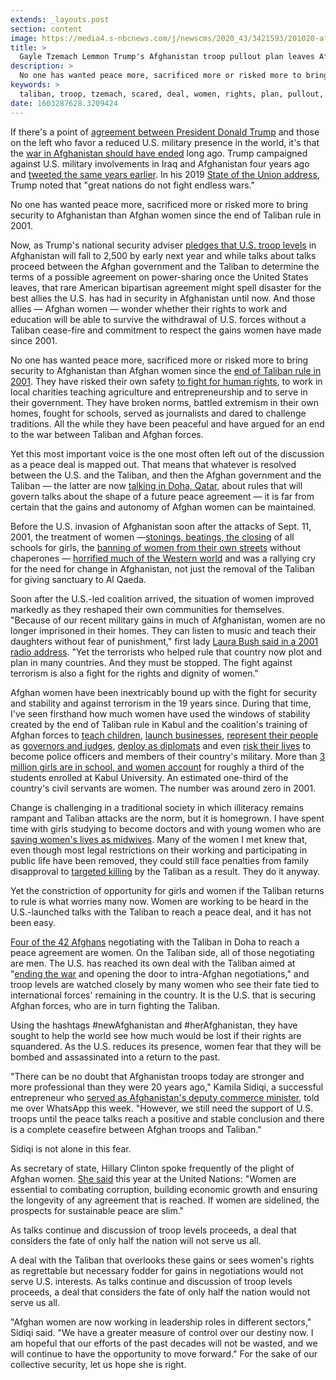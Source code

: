 ```yaml
--- 
extends: _layouts.post 
section: content 
image: https://media4.s-nbcnews.com/j/newscms/2020_43/3421593/201020-afghan-girls-robotics-team-jm-1531_b9f8410e14b6a3d51dbca1625aa7c652.nbcnews-fp-1200-630.jpg 
title: > 
  Gayle Tzemach Lemmon Trump's Afghanistan troop pullout plan leaves Afghan women scared for their rights, and their lives 
description: > 
  No one has wanted peace more, sacrificed more or risked more to bring security to Afghanistan than Afghan women since the end of Taliban rule in 2001.Yet this most important voice is the one most often left out of the discussion as a peace deal is mapped out."Because of our recent military gains in much of Afghanistan, women are no longer imprisoned in their homes.As secretary of state, Hillary Clinton spoke frequently of the plight of Afghan women."Afghan women are now working in leadership roles in different sectors," Sidiqi said. 
keywords: > 
  taliban, troop, tzemach, scared, deal, women, rights, plan, pullout, security, talks, agreement, afghan, afghanistan, trumps, rule, lemmon, lives, peace 
date: 1603287628.3209424 
--- 
```

<div><p class="endmarkEnabled">If there's a point of <a href="https://www.nbcnews.com/politics/2020-election/trump-weighs-pre-election-foreign-policy-speech-reveals-plan-pull-n1243305">agreement between President Donald Trump</a> and those on the left who favor a reduced U.S. military presence in the world, it's that the <a href="https://www.nbcnews.com/news/world/trump-pledges-withdraw-troops-afghanistan-christmas-taliban-cheer-n1242590">war in Afghanistan should have ended</a> long ago. Trump campaigned against U.S. military involvements in Iraq and Afghanistan four years ago and <a href="https://www.cnbc.com/2017/08/21/what-trump-said-about-afghanistan-before-he-became-president.html">tweeted the same years earlier</a>. In his 2019 <a href="https://urldefense.com/v3/__https://fr.reuters.com/article/uk-usa-trump-afghanistan-idAFKCN1PV07O__;!!PIZeeW5wscynRQ!-FmSyvj8Y-4tY6r59zoQ157hH0Eh-DO2lTWsl5-3hCgWe-gfVe0rpnaokqDPp8ewj9I%24">State of the Union address</a>, Trump noted that "great nations do not fight endless wars."</p><p class="text___34YRE ma0 mt6 f8 lh-none founders-cond">No one has wanted peace more, sacrificed more or risked more to bring security to Afghanistan than Afghan women since the end of Taliban rule in 2001.</p><p class="endmarkEnabled">Now, as Trump's national security adviser <a href="https://urldefense.com/v3/__https://fr.reuters.com/article/uk-usa-trump-afghanistan-idAFKCN1PV07O__;!!PIZeeW5wscynRQ!-FmSyvj8Y-4tY6r59zoQ157hH0Eh-DO2lTWsl5-3hCgWe-gfVe0rpnaokqDPp8ewj9I%24">pledges that U.S. troop levels</a> in Afghanistan will fall to 2,500 by early next year and while talks about talks proceed between the Afghan government and the Taliban to determine the terms of a possible agreement on power-sharing once the United States leaves, that rare American bipartisan agreement might spell disaster for the best allies the U.S. has had in security in Afghanistan until now. And those allies &#8212; Afghan women &#8212; wonder whether their rights to work and education will be able to survive the withdrawal of U.S. forces without a Taliban cease-fire and commitment to respect the gains women have made since 2001.</p><p></p><p id="taboolaReadMoreBelow"></p><p class="endmarkEnabled">No one has wanted peace more, sacrificed more or risked more to bring security to Afghanistan than Afghan women since the <a href="https://www.cfr.org/backgrounder/taliban-afghanistan#:~:text=The%20Taliban%20is%20a%20predominantly,Qaeda%20and%20Osama%20bin%20Laden">end of Taliban rule in 2001</a>. They have risked their own safety <a href="https://www.rferl.org/a/two-members-of-afghan-human-rights-body-killed-in-kabul-bomb-attack/30693806.html">to fight for human rights</a>, to work in local charities teaching agriculture and entrepreneurship and to serve in their government. They have broken norms, battled extremism in their own homes, fought for schools, served as journalists and dared to challenge traditions. All the while they have been peaceful and have argued for an end to the war between Taliban and Afghan forces.</p><p class="endmarkEnabled">Yet this most important voice is the one most often left out of the discussion as a peace deal is mapped out. That means that whatever is resolved between the U.S. and the Taliban, and then the Afghan government and the Taliban &#8212; the latter are now <a href="https://menafn.com/1100988439/Afghanistan-Latest-Doha-talks-fail-to-clinch-deal-on-ground-rules">talking in Doha, Qatar,</a> about rules that will govern talks about the shape of a future peace agreement &#8212; it is far from certain that the gains and autonomy of Afghan women can be maintained.</p><p class="endmarkEnabled">Before the U.S. invasion of Afghanistan soon after the attacks of Sept. 11, 2001, the treatment of women &#8212;<a href="https://www.theguardian.com/world/2019/feb/09/the-taliban-took-years-of-my-life-the-afghan-women-living-in-the-shadow-of-war">stonings, beatings, the closing</a> of all schools for girls, the <a href="https://www.amnesty.org.uk/womens-rights-afghanistan-history">banning of women from their own streets</a> without chaperones &#8212; <a href="https://www.nytimes.com/1997/11/19/world/in-afghan-refugee-camp-albright-hammers-taliban.html">horrified much of the Western world</a> and was a rallying cry for the need for change in Afghanistan, not just the removal of the Taliban for giving sanctuary to Al Qaeda.</p><p class="endmarkEnabled">Soon after the U.S.-led coalition arrived, the situation of women improved markedly as they reshaped their own communities for themselves. "Because of our recent military gains in much of Afghanistan, women are no longer imprisoned in their homes. They can listen to music and teach their daughters without fear of punishment," first lady <a href="https://urldefense.com/v3/__https://georgewbush-whitehouse.archives.gov/news/releases/2001/11/20011117.html__;!!PIZeeW5wscynRQ!-FmSyvj8Y-4tY6r59zoQ157hH0Eh-DO2lTWsl5-3hCgWe-gfVe0rpnaokqDP7NzafNY%24">Laura Bush said in a 2001 radio address</a>. "Yet the terrorists who helped rule that country now plot and plan in many countries. And they must be stopped. The fight against terrorism is also a fight for the rights and dignity of women."</p><p></p><p class="endmarkEnabled">Afghan women have been inextricably bound up with the fight for security and stability and against terrorism in the 19 years since. During that time, I've seen firsthand how much women have used the windows of stability created by the end of Taliban rule in Kabul and the coalition's training of Afghan forces to <a href="https://www.nationalgeographic.com/news/2014/6/140619-shabana-afghanistan-boarding-school-girls/">teach children</a>, <a href="https://www.youtube.com/watch?v=bysZpKfs0R0">launch businesses</a>, <a href="https://giwps.georgetown.edu/a-new-generation-of-afghan-women-leaders/">represent their people</a> as <a href="https://www.rferl.org/a/afghanistan-female-judge-supreme-court/27102086.html">governors and judges</a>, <a href="https://thediplomat.com/tag/women-in-afghanistan/">deploy as diplomats</a> and even <a href="https://www.nytimes.com/2018/10/05/magazine/afghanistan-women-security-forces.html">risk their lives</a> to become police officers and members of their country's military. More than <a href="https://urldefense.com/v3/__https://www.voanews.com/extremism-watch/women-concerned-over-underrepresentation-afghan-talks__;!!PIZeeW5wscynRQ!-FmSyvj8Y-4tY6r59zoQ157hH0Eh-DO2lTWsl5-3hCgWe-gfVe0rpnaokqDP5zXD9SY%24">3 million girls are in school, and women account</a> for roughly a third of the students enrolled at Kabul University. An estimated one-third of the country's civil servants are women. The number was around zero in 2001.</p><p class="endmarkEnabled">Change is challenging in a traditional society in which illiteracy remains rampant and Taliban attacks are the norm, but it is homegrown. I have spent time with girls studying to become doctors and with young women who are <a href="https://msmagazine.com/2011/11/21/giving-birth-to-progress/">saving women's lives as midwives</a>. Many of the women I met knew that, even though most legal restrictions on their working and participating in public life have been removed, they could still face penalties from family disapproval to <a href="https://urldefense.com/v3/__https://twitter.com/bbclysedoucet/status/1317480622215122944?s=20__;!!PIZeeW5wscynRQ!-FmSyvj8Y-4tY6r59zoQ157hH0Eh-DO2lTWsl5-3hCgWe-gfVe0rpnaokqDPCp-_Bwg%24">targeted killing</a> by the Taliban as a result. They do it anyway.</p><p class="endmarkEnabled">Yet the constriction of opportunity for girls and women if the Taliban returns to rule is what worries many now. Women are working to be heard in the U.S.-launched talks with the Taliban to reach a peace deal, and it has not been easy.</p><p class="opinary-widget-embed"></p><p class="endmarkEnabled"><a href="https://www.pri.org/stories/2020-09-23/afghan-women-negotiating-taliban-say-they-feel-heavy-responsibility">Four of the 42 Afghans</a> negotiating with the Taliban in Doha to reach a peace agreement are women. On the Taliban side, all of those negotiating are men. The U.S. has reached its own deal with the Taliban aimed at "<a href="https://www.state.gov/joint-statement-on-the-signing-of-the-u-s-taliban-agreement-2/">ending the war</a> and opening the door to intra-Afghan negotiations," and troop levels are watched closely by many women who see their fate tied to international forces' remaining in the country. It is the U.S. that is securing Afghan forces, who are in turn fighting the Taliban.</p><p></p><p class="endmarkEnabled">Using the hashtags #newAfghanistan and #herAfghanistan, they have sought to help the world see how much would be lost if their rights are squandered. As the U.S. reduces its presence, women fear that they will be bombed and assassinated into a return to the past.</p><p class="endmarkEnabled">"There can be no doubt that Afghanistan troops today are stronger and more professional than they were 20 years ago," Kamila Sidiqi, a successful entrepreneur who <a href="https://kamilasidiqi.com/biography/">served as Afghanistan's deputy commerce minister</a>, told me over WhatsApp this week. "However, we still need the support of U.S. troops until the peace talks reach a positive and stable conclusion and there is a complete ceasefire between Afghan troops and Taliban."</p><p class="endmarkEnabled">Sidiqi is not alone in this fear.</p><p class="endmarkEnabled">As secretary of state, Hillary Clinton spoke frequently of the plight of Afghan women. <a href="https://urldefense.com/v3/__https://news.un.org/en/story/2020/03/1059091__;!!PIZeeW5wscynRQ!-FmSyvj8Y-4tY6r59zoQ157hH0Eh-DO2lTWsl5-3hCgWe-gfVe0rpnaokqDP9bzJ0gs%24">She said</a> this year at the United Nations: "Women are essential to combating corruption, building economic growth and ensuring the longevity of any agreement that is reached. If women are sidelined, the prospects for sustainable peace are slim."</p><p class="text___34YRE ma0 mt6 f8 lh-none founders-cond">As talks continue and discussion of troop levels proceeds, a deal that considers the fate of only half the nation will not serve us all.</p><p class="endmarkEnabled">A deal with the Taliban that overlooks these gains or sees women's rights as regrettable but necessary fodder for gains in negotiations would not serve U.S. interests. As talks continue and discussion of troop levels proceeds, a deal that considers the fate of only half the nation would not serve us all.</p><p></p><p class="endmarkEnabled">"Afghan women are now working in leadership roles in different sectors," Sidiqi said. "We have a greater measure of control over our destiny now. I am hopeful that our efforts of the past decades will not be wasted, and we will continue to have the opportunity to move forward." For the sake of our collective security, let us hope she is right.</p></div>